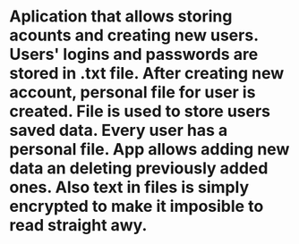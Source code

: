 # Aplication that allows storing acounts and creating new users. Users' logins and passwords are stored in .txt file. After creating new account, personal file for user is created. File is used to store users saved data. Every user has a personal file. App allows adding new data an deleting previously added ones. Also text in files is simply encrypted to make it imposible to read straight awy. 

